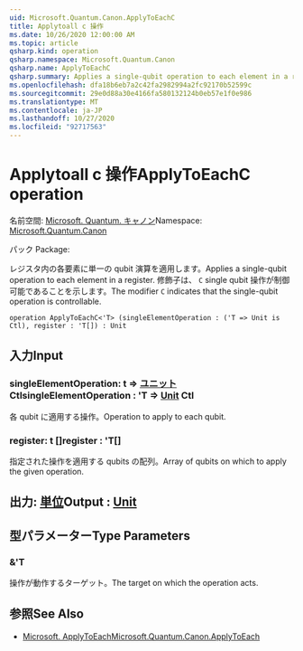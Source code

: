 ```yaml
---
uid: Microsoft.Quantum.Canon.ApplyToEachC
title: Applytoall c 操作
ms.date: 10/26/2020 12:00:00 AM
ms.topic: article
qsharp.kind: operation
qsharp.namespace: Microsoft.Quantum.Canon
qsharp.name: ApplyToEachC
qsharp.summary: Applies a single-qubit operation to each element in a register. The modifier `C` indicates that the single-qubit operation is controllable.
ms.openlocfilehash: dfa18b6eb7a2c42fa2982994a2fc92170b52599c
ms.sourcegitcommit: 29e0d88a30e4166fa580132124b0eb57e1f0e986
ms.translationtype: MT
ms.contentlocale: ja-JP
ms.lasthandoff: 10/27/2020
ms.locfileid: "92717563"
---
```

# <a name="applytoeachc-operation"></a><span data-ttu-id="aa090-102">Applytoall c 操作</span><span class="sxs-lookup"><span data-stu-id="aa090-102">ApplyToEachC operation</span></span>

<span data-ttu-id="aa090-103">名前空間: [Microsoft. Quantum. キャノン](xref:Microsoft.Quantum.Canon)</span><span class="sxs-lookup"><span data-stu-id="aa090-103">Namespace: [Microsoft.Quantum.Canon](xref:Microsoft.Quantum.Canon)</span></span>

<span data-ttu-id="aa090-104">パック [](https://nuget.org/packages/)</span><span class="sxs-lookup"><span data-stu-id="aa090-104">Package: [](https://nuget.org/packages/)</span></span>


<span data-ttu-id="aa090-105">レジスタ内の各要素に単一の qubit 演算を適用します。</span><span class="sxs-lookup"><span data-stu-id="aa090-105">Applies a single-qubit operation to each element in a register.</span></span>
<span data-ttu-id="aa090-106">修飾子は、 `C` single qubit 操作が制御可能であることを示します。</span><span class="sxs-lookup"><span data-stu-id="aa090-106">The modifier `C` indicates that the single-qubit operation is controllable.</span></span>

```qsharp
operation ApplyToEachC<'T> (singleElementOperation : ('T => Unit is Ctl), register : 'T[]) : Unit
```


## <a name="input"></a><span data-ttu-id="aa090-107">入力</span><span class="sxs-lookup"><span data-stu-id="aa090-107">Input</span></span>

### <a name="singleelementoperation--t--unit-ctl"></a><span data-ttu-id="aa090-108">singleElementOperation: t => [ユニット](xref:microsoft.quantum.lang-ref.unit) Ctl</span><span class="sxs-lookup"><span data-stu-id="aa090-108">singleElementOperation : 'T => [Unit](xref:microsoft.quantum.lang-ref.unit) Ctl</span></span>

<span data-ttu-id="aa090-109">各 qubit に適用する操作。</span><span class="sxs-lookup"><span data-stu-id="aa090-109">Operation to apply to each qubit.</span></span>


### <a name="register--t"></a><span data-ttu-id="aa090-110">register: t []</span><span class="sxs-lookup"><span data-stu-id="aa090-110">register : 'T[]</span></span>

<span data-ttu-id="aa090-111">指定された操作を適用する qubits の配列。</span><span class="sxs-lookup"><span data-stu-id="aa090-111">Array of qubits on which to apply the given operation.</span></span>



## <a name="output--unit"></a><span data-ttu-id="aa090-112">出力: [単位](xref:microsoft.quantum.lang-ref.unit)</span><span class="sxs-lookup"><span data-stu-id="aa090-112">Output : [Unit](xref:microsoft.quantum.lang-ref.unit)</span></span>



## <a name="type-parameters"></a><span data-ttu-id="aa090-113">型パラメーター</span><span class="sxs-lookup"><span data-stu-id="aa090-113">Type Parameters</span></span>

### <a name="t"></a><span data-ttu-id="aa090-114">&</span><span class="sxs-lookup"><span data-stu-id="aa090-114">'T</span></span>

<span data-ttu-id="aa090-115">操作が動作するターゲット。</span><span class="sxs-lookup"><span data-stu-id="aa090-115">The target on which the operation acts.</span></span>

## <a name="see-also"></a><span data-ttu-id="aa090-116">参照</span><span class="sxs-lookup"><span data-stu-id="aa090-116">See Also</span></span>

- [<span data-ttu-id="aa090-117">Microsoft. ApplyToEach</span><span class="sxs-lookup"><span data-stu-id="aa090-117">Microsoft.Quantum.Canon.ApplyToEach</span></span>](xref:Microsoft.Quantum.Canon.ApplyToEach)